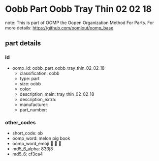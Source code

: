 # Oobb Part Oobb Tray Thin 02 02 18  

note: This is part of OOMP the Oopen Organization Method For Parts. For more details: https://github.com/oomlout/oomp_base

##  part details





### id
* oomp_id: oobb_part_oobb_tray_thin_02_02_18
  * classification: oobb
  * type: part
  * size: oobb
  * color: 
  * description_main: tray_thin_02_02_18
  * description_extra: 
  * manufacturer: 
  * part_number: 

### other_codes
* short_code: ob
* oomp_word: melon pig book
* oomp_word_emoji :melon: :pig: :book:
* md5_6_alpha: 833j8
* md5_6: cf3ca4
